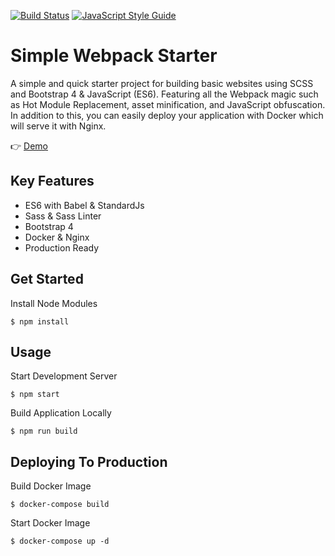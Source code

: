 [![Build Status](https://travis-ci.org/henk-badenhorst/Simple-Webpack-Starter.svg?branch=master)](https://travis-ci.org/henk-badenhorst/Simple-Webpack-Starter)
[![JavaScript Style Guide](https://img.shields.io/badge/code_style-standard-brightgreen.svg)](https://standardjs.com)

Simple Webpack Starter
============================

A simple and quick starter project for building basic websites using 
SCSS and Bootstrap 4 & JavaScript (ES6). Featuring all the Webpack magic such as Hot Module Replacement, asset minification, and JavaScript obfuscation. In addition to this, you can easily deploy your application with Docker which will serve it with Nginx.

:point_right: [Demo](https://henk-badenhorst.github.io/simple-webpack-starter/)

Key Features
-------

* ES6 with Babel & StandardJs
* Sass & Sass Linter
* Bootstrap 4
* Docker & Nginx
* Production Ready

Get Started
-------
Install Node Modules

```$ npm install```

Usage
--------

Start Development Server

```$ npm start```

Build Application Locally

```$ npm run build```

Deploying To Production
--------

Build Docker Image

```$ docker-compose build```

Start Docker Image

```$ docker-compose up -d```
